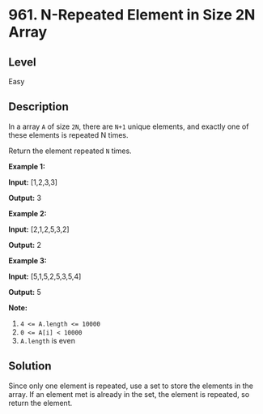 # 961. N-Repeated Element in Size 2N Array
## Level
Easy

## Description
In a array `A` of size `2N`, there are `N+1` unique elements, and exactly one of these elements is repeated N times.

Return the element repeated `N` times.

**Example 1:**

**Input:** [1,2,3,3]

**Output:** 3

**Example 2:**

**Input:** [2,1,2,5,3,2]

**Output:** 2

**Example 3:**

**Input:** [5,1,5,2,5,3,5,4]

**Output:** 5

**Note:**

1. `4 <= A.length <= 10000`
2. `0 <= A[i] < 10000`
3. `A.length` is even

## Solution
Since only one element is repeated, use a set to store the elements in the array. If an element met is already in the set, the element is repeated, so return the element.
